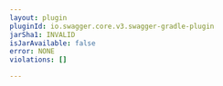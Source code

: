 ```yaml
---
layout: plugin
pluginId: io.swagger.core.v3.swagger-gradle-plugin
jarSha1: INVALID
isJarAvailable: false
error: NONE
violations: []

---
```

